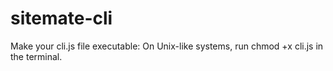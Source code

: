 # sitemate-cli

Make your cli.js file executable:
    On Unix-like systems, run chmod +x cli.js in the terminal.
